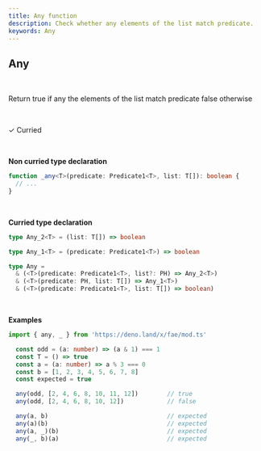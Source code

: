 ```yaml
---
title: Any function
description: Check whether any elements of the list match predicate.
keywords: Any
---
```


## Any
<br>

Return true if any the elements of the list match predicate false otherwise

<br>

&check; Curried

<br>

**Non curried type declaration**
```typescript
function _any<T>(predicate: Predicate1<T>, list: T[]): boolean {
  // ...
}
```
<br>

**Curried type declaration**

```typescript
type Any_2<T> = (list: T[]) => boolean

type Any_1<T> = (predicate: Predicate1<T>) => boolean

type Any =
  & (<T>(predicate: Predicate1<T>, list?: PH) => Any_2<T>)
  & (<T>(predicate: PH, list: T[]) => Any_1<T>)
  & (<T>(predicate: Predicate1<T>, list: T[]) => boolean)
  ```

<br>

**Examples**
```typescript
import { any, _ } from 'https://deno.land/x/fae/mod.ts'

  const odd = (a: number) => (a & 1) === 1
  const T = () => true
  const a = (a: number) => a % 3 === 0
  const b = [1, 2, 3, 4, 5, 6, 7, 8]
  const expected = true

  any(odd, [2, 4, 6, 8, 10, 11, 12])        // true
  any(odd, [2, 4, 6, 8, 10, 12])            // false

  any(a, b)                                 // expected
  any(a)(b)                                 // expected
  any(a, _)(b)                              // expected
  any(_, b)(a)                              // expected 
```
